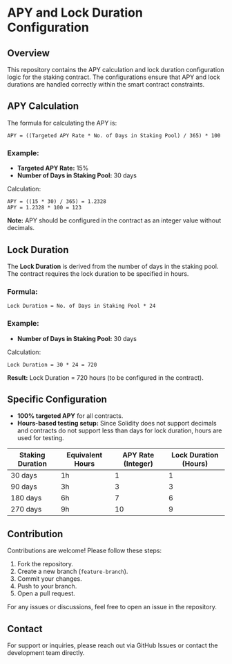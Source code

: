 # APY and Lock Duration Configuration

## Overview

This repository contains the APY calculation and lock duration configuration logic for the staking contract. The configurations ensure that APY and lock durations are handled correctly within the smart contract constraints.

## APY Calculation

The formula for calculating the APY is:

```
APY = ((Targeted APY Rate * No. of Days in Staking Pool) / 365) * 100
```

### Example:

- **Targeted APY Rate:** 15%
- **Number of Days in Staking Pool:** 30 days

Calculation:

```
APY = ((15 * 30) / 365) = 1.2328
APY = 1.2328 * 100 = 123
```

**Note:** APY should be configured in the contract as an integer value without decimals.

## Lock Duration

The **Lock Duration** is derived from the number of days in the staking pool. The contract requires the lock duration to be specified in hours.

### Formula:

```
Lock Duration = No. of Days in Staking Pool * 24
```

### Example:

- **Number of Days in Staking Pool:** 30 days

Calculation:

```
Lock Duration = 30 * 24 = 720
```

**Result:** Lock Duration = 720 hours (to be configured in the contract).

## Specific Configuration

- **100% targeted APY** for all contracts.
- **Hours-based testing setup:** Since Solidity does not support decimals and contracts do not support less than days for lock duration, hours are used for testing.

| Staking Duration | Equivalent Hours | APY Rate (Integer) | Lock Duration (Hours) |
| ---------------- | ---------------- | ------------------ | --------------------- |
| 30 days          | 1h               | 1                  | 1                     |
| 90 days          | 3h               | 3                  | 3                     |
| 180 days         | 6h               | 7                  | 6                     |
| 270 days         | 9h               | 10                 | 9                     |

<!-- ## Security & Audit

This smart contract has been audited by **CertiK** to ensure security and reliability. You can find the full audit report at:

[CertiK Audit Report](https://skynet.certik.com/projects/klink-finance?auditId=Klink%20Finance#code-security) -->


## Contribution

Contributions are welcome! Please follow these steps:

1. Fork the repository.
2. Create a new branch (`feature-branch`).
3. Commit your changes.
4. Push to your branch.
5. Open a pull request.

For any issues or discussions, feel free to open an issue in the repository.

## Contact

For support or inquiries, please reach out via GitHub Issues or contact the development team directly.

